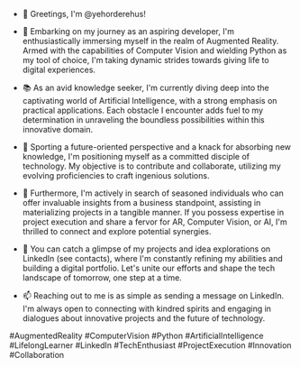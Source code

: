 - 👋 Greetings, I'm @yehorderehus!

- 🌟 Embarking on my journey as an aspiring developer, I'm enthusiastically immersing myself in the realm of Augmented Reality. Armed with the capabilities of Computer Vision and wielding Python as my tool of choice, I'm taking dynamic strides towards giving life to digital experiences.

- 📚 As an avid knowledge seeker, I'm currently diving deep into the captivating world of Artificial Intelligence, with a strong emphasis on practical applications. Each obstacle I encounter adds fuel to my determination in unraveling the boundless possibilities within this innovative domain.

- 🎯 Sporting a future-oriented perspective and a knack for absorbing new knowledge, I'm positioning myself as a committed disciple of technology. My objective is to contribute and collaborate, utilizing my evolving proficiencies to craft ingenious solutions.

- 🚀 Furthermore, I'm actively in search of seasoned individuals who can offer invaluable insights from a business standpoint, assisting in materializing projects in a tangible manner. If you possess expertise in project execution and share a fervor for AR, Computer Vision, or AI, I'm thrilled to connect and explore potential synergies.

- 📁 You can catch a glimpse of my projects and idea explorations on LinkedIn (see contacts), where I'm constantly refining my abilities and building a digital portfolio. Let's unite our efforts and shape the tech landscape of tomorrow, one step at a time.

- 📫 Reaching out to me is as simple as sending a message on LinkedIn. I'm always open to connecting with kindred spirits and engaging in dialogues about innovative projects and the future of technology.

#AugmentedReality #ComputerVision #Python #ArtificialIntelligence #LifelongLearner #LinkedIn #TechEnthusiast #ProjectExecution #Innovation #Collaboration

<!---
yehorderehus/yehorderehus is a ✨ special ✨ repository because its `README.md` (this file) appears on your GitHub profile.
You can click the Preview link to take a look at your changes.
--->
